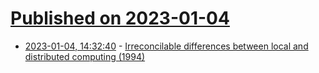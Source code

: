 # [Published on 2023-01-04](index.md)

* [2023-01-04, 14:32:40](https://news.ycombinator.com/item?id=34245875) - [Irreconcilable differences between local and distributed computing (1994)](https://scholar.harvard.edu/waldo/publications/note-distributed-computing)
